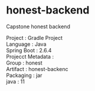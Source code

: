 # honest-backend
Capstone honest backend

Project : Gradle Project
<br/>
Language : Java<br/>
Spring Boot : 2.6.4<br/>
Projecct Metadata :<br/>
Group : honest<br/>
Artifact : honest-backenc<br/>
Packaging : jar<br/>
java : 11<br/>
